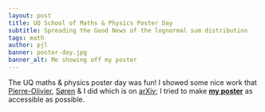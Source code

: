 ```yaml
---
layout: post
title: UQ School of Maths & Physics Poster Day
subtitle: Spreading the Good News of the lognormal sum distribution
tags: math
author: pjl
banner: poster-day.jpg
banner_alt: Me showing off my poster
---
```


The UQ maths & physics poster day was fun! I showed some nice work that [Pierre-Olivier](http://pierre-olivier.goffard.me/), [Søren](http://home.math.au.dk/asmus/) & I did which is on [arXiv](https://arxiv.org/abs/1601.01763); I tried to make [__my poster__](/pdfs/sln_density_poster.pdf) as accessible as possible.